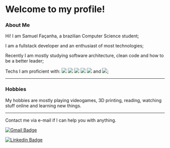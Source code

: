 # Welcome to my profile! 


### About Me

Hi! I am Samuel Façanha, a brazilian Computer Science student;

I am a fullstack developer and an enthusiast of most technologies;

Recently I am mostly studying software architecture, clean code and how to be a better leader;

Techs I am proficient with: ![](https://img.shields.io/badge/React-Web-informational?style=flat&logo=react&logoColor=a9fef7&color=4F4789) ![](https://img.shields.io/badge/NextJS-Web-informational?style=flat&logo=next.js&logoColor=a9fef7&color=4F4789) ![](https://img.shields.io/badge/Javascript-Web-informational?style=flat&logo=javascript&logoColor=a9fef7&color=4F4789) ![](https://img.shields.io/badge/CSS-Web-informational?style=flat&logo=css3&logoColor=a9fef7&color=4F4789) ![](https://img.shields.io/badge/HTML-Web-informational?style=flat&logo=html5&logoColor=a9fef7&color=4F4789) and ![](https://img.shields.io/badge/GO-Applications-informational?style=flat&logo=go&logoColor=a9fef7&color=4F4789);

<!-- https://simpleicons.org/ more icons for the badges!  -->

<hr>

### Hobbies

My hobbies are mostly playing videogames, 3D printing, reading, watching stuff online and learning new things.

<hr>

Contact me via e-mail if I can help you with anything.

[![Gmail Badge](https://img.shields.io/badge/-Gmail-c14438?style=flat-square&logo=Gmail&logoColor=white&link=mailto:samufacanha@gmail.com)](mailto:samufacanha@gmail.com)

[![Linkedin Badge](https://img.shields.io/badge/-LinkedIn-blue?style=flat-square&logo=Linkedin&logoColor=white&link=hhttps://www.linkedin.com/in/samuelfacanha/)](https://www.linkedin.com/in/samuelfacanha/)
